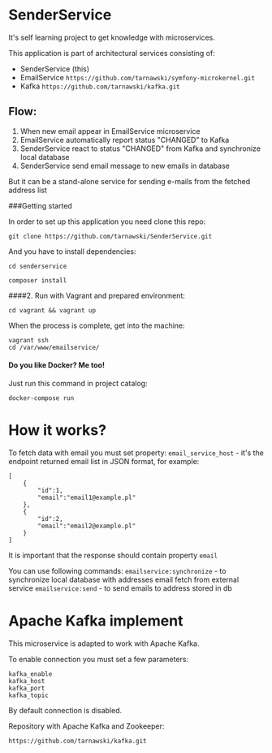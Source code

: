 SenderService
=============
It's self learning project to get knowledge with microservices. 

This application is part of architectural services consisting of:
- SenderService (this)
- EmailService `https://github.com/tarnawski/symfony-microkernel.git`
- Kafka `https://github.com/tarnawski/kafka.git`

## Flow:    

1. When new email appear in EmailService microservice
2. EmailService automatically report status "CHANGED" to Kafka
3. SenderService react to status "CHANGED" from Kafka and synchronize local database
3. SenderService send email message to new emails in database

But it can be a stand-alone service for sending e-mails from the fetched address list

###Getting started

In order to set up this application you need clone this repo:

```git clone https://github.com/tarnawski/SenderService.git```

And you have to install dependencies:

```
cd senderservice

composer install
```


####2. Run with Vagrant and prepared environment:

```
cd vagrant && vagrant up 
```


When the process is complete, get into the machine:
```
vagrant ssh
cd /var/www/emailservice/
```


#### Do you like Docker? Me too!

Just run this command in project catalog:
```
docker-compose run
```


How it works?
=============

To fetch data with email you must set property: `email_service_host` - it's the endpoint returned email list in JSON format, for example:
```
[
    {
        "id":1,
        "email":"email1@example.pl"
    },
    {
        "id":2,
        "email":"email2@example.pl"
    }
]
```
It is important that the response should contain  property `email`

You can use following commands:
 `emailservice:synchronize` - to synchronize local database with addresses email fetch from external service
 `emailservice:send` - to send emails to address stored in db

     
Apache Kafka implement
======================

This microservice is adapted to work with Apache Kafka. 

To enable connection you must set a few parameters:
```
kafka_enable 
kafka_host
kafka_port
kafka_topic
```

By default connection is disabled.

Repository with Apache Kafka and Zookeeper:
```
https://github.com/tarnawski/kafka.git
```